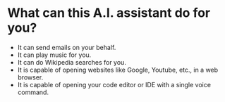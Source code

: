 
<h1>What can this A.I. assistant do for you?</h1>
<ul>
<li>It can send emails on your behalf.</li>
<li>It can play music for you.</li>
<li>It can do Wikipedia searches for you.</li>
<li>It is capable of opening websites like Google, Youtube, etc., in a web browser.</li>
<li>It is capable of opening your code editor or IDE with a single voice command.</li>
</ul> 
